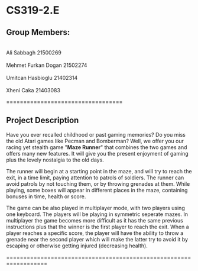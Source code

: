 # CS319-2.E
## Group Members:

<br>Ali Sabbagh 21500269</br>
<br>Mehmet Furkan Dogan 21502274</br>
<br>Umitcan Hasbioglu 21402314</br>
<br>Xheni Caka 21403083</br>

==================================


## Project Description

Have you ever recalled childhood or past gaming memories?
Do you miss the old Atari games like Pecman and Bomberman?
Well, we offer you our racing yet stealth game "<b>Maze Runner</b>" that combines the two games and offers many new features. It will give you the present enjoyment of gaming plus the lovely nostalgia to the old days.

The runner will begin at a starting point in the maze, and will try to reach the exit, in a time limit, paying attention to patrols of soldiers. The runner can avoid patrols by not touching them, or by throwing grenades at them.
While playing, some boxes will appear in different places in the maze, containing bonuses in time, health or score.

The game can be also played in multiplayer mode, with two players using one keyboard.
The players will be playing in symmetric seperate mazes. In multiplayer the game becomes more difficult as it has the same previous instructions plus that the winner is the first player to reach the exit. When a player reaches a specific score, the player will have the ability to throw a grenade near the second player which will make the latter try to avoid it by escaping or otherwise getting injured (decreasing health).

==================================================================



